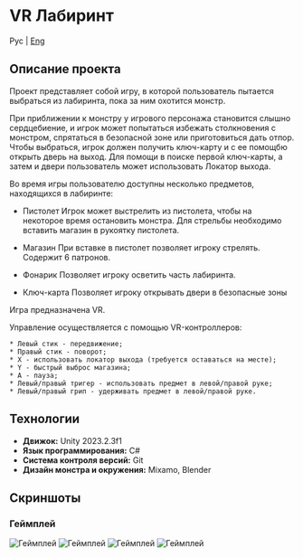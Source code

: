 # VR Лабиринт

Рус | [Eng](resources/localization_readme/README_ENG.md)

## Описание проекта

Проект представляет собой игру, в которой пользователь пытается выбраться из лабиринта, пока за ним охотится монстр. 

При приближении к монстру у игрового персонажа становится слышно сердцебиение, и игрок может попытаться избежать столкновения с монстром, 
спрятаться в безопасной зоне или приготовиться дать отпор. Чтобы выбраться, игрок должен получить ключ-карту и с ее помощбю открыть дверь на выход.
Для помощи в поиске первой ключ-карты, а затем и двери пользователь может использовать Локатор выхода.

Во время игры пользователю доступны несколько предметов, находящихся в лабиринте:

* Пистолет
	Игрок может выстрелить из пистолета, чтобы на некоторое время остановить монстра. Для стрельбы необходимо вставить магазин в рукоятку пистолета.

* Магазин
	При вставке в пистолет позволяет игроку стрелять. Содержит 6 патронов. 

* Фонарик
	Позволяет игроку осветить часть лабиринта.

* Ключ-карта
	Позволяет игроку открывать двери в безопасные зоны

Игра предназначена VR.

Управление осуществляется с помощью VR-контроллеров:

	* Левый стик - передвижение;
	* Правый стик - поворот;
	* X - использовать локатор выхода (требуется оставаться на месте);
	* Y - быстрый выброс магазина;
	* A - пауза;
	* Левый/правый тригер - использовать предмет в левой/правой руке;
	* Левый/правый грип - удерживать предмет в левой/правой руке.

## Технологии

* **Движок:** Unity 2023.2.3f1
* **Язык программирования:** C#
* **Система контроля версий:** Git
* **Дизайн монстра и окружения:** Mixamo, Blender

## Скриншоты

### Геймплей

![Геймплей](resources/screenshots/screenshot_1.png)
![Геймплей](resources/screenshots/screenshot_2.png)
![Геймплей](resources/screenshots/screenshot_3.png)
![Геймплей](resources/screenshots/screenshot_4.png)
